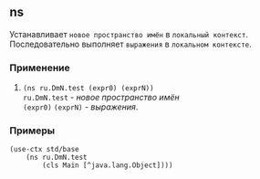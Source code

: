 ## ns
Устанавливает `новое пространство имён` в `локальный контекст`.<br>
Последовательно выполняет `выражения` в `локальном контексте`.

### Применение

1. `(ns ru.DmN.test (expr0) (exprN))`<br>
`ru.DmN.test` - _новое пространство имён_<br>
`(expr0)` `(exprN)` - _выражения_.

### Примеры

```pihta
(use-ctx std/base
    (ns ru.DmN.test
        (cls Main [^java.lang.Object])))
```